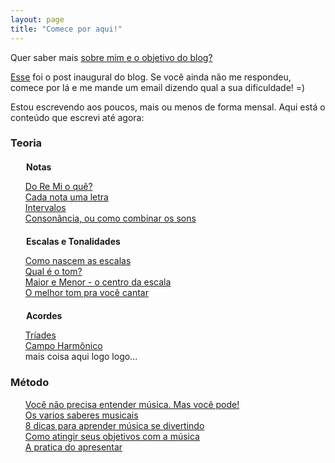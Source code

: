 ```yaml
---
layout: page
title: "Comece por aqui!"
---
```


<style type="text/css" media="screen">
  li {
     list-style-type: none;
  }
  h4 {
    margin:20px 0 10px 25px;
  }
</style>

Quer saber mais [sobre mim e o objetivo do blog?](about.html)

[Esse](2013/01/15/qual-e-a-sua-dificuldade-em-aprender-musica.html) foi o post inaugural do blog. Se você ainda não me respondeu, comece por lá e me mande um email dizendo qual a sua dificuldade! =)

Estou escrevendo aos poucos, mais ou menos de forma mensal. Aqui está o conteúdo que escrevi até agora:


### Teoria

#### Notas
* [Do Re Mi o quê?](2013/02/18/do-re-mi-o-que.html)
* [Cada nota uma letra](2013/02/26/cada-nota-uma-letra.html)
* [Intervalos](2013/05/16/Intervalos.html)
* [Consonância, ou como combinar os sons](2014/01/11/consonancia-como-combinar-os-sons.html)

#### Escalas e Tonalidades
* [Como nascem as escalas](2013/03/07/como-nascem-as-escalas.html)
* [Qual é o tom?](2013/03/17/qual-e-o-tom.html)
* [Maior e Menor - o centro da escala](2013/04/01/maior-menor-o-centro-da-escala.html)
* [O melhor tom pra você cantar](2013/04/07/o-melhor-tom.html)

#### Acordes
* [Tríades](2014/05/11/formacao-de-acordes.html)
* [Campo Harmônico](2014/07/10/campo_harmonico.html)
* mais coisa aqui logo logo...


### Método
* [Você não precisa entender música. Mas você pode!](2013/01/29/voce-nao-precisa-entender-musica-mas-voce-pode.html)
* [Os varios saberes musicais](2013/02/04/os-varios-saberes-musicais.html)
* [8 dicas para aprender música se divertindo](2013/04/27/8-dicas-para-aprender-musica-se-divertindo.html)
* [Como atingir seus objetivos com a música](2013/07/21/como-atingir-seus-objetivos-com-a-musica.html)
* [A pratica do apresentar](2014/06/01/a-pratica-do-apresentar.html)













